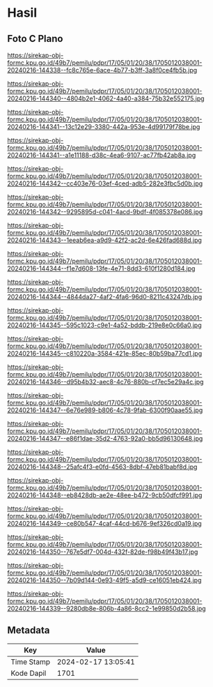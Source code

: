 # Hasil

## Foto C Plano

https://sirekap-obj-formc.kpu.go.id/49b7/pemilu/pdpr/17/05/01/20/38/1705012038001-20240216-144338--fc8c765e-6ace-4b77-b3ff-3a8f0ce4fb5b.jpg

https://sirekap-obj-formc.kpu.go.id/49b7/pemilu/pdpr/17/05/01/20/38/1705012038001-20240216-144340--4804b2e1-4062-4a40-a384-75b32e552175.jpg

https://sirekap-obj-formc.kpu.go.id/49b7/pemilu/pdpr/17/05/01/20/38/1705012038001-20240216-144341--13c12e29-3380-442a-953e-4d99179f78be.jpg

https://sirekap-obj-formc.kpu.go.id/49b7/pemilu/pdpr/17/05/01/20/38/1705012038001-20240216-144341--a1e11188-d38c-4ea6-9107-ac77fb42ab8a.jpg

https://sirekap-obj-formc.kpu.go.id/49b7/pemilu/pdpr/17/05/01/20/38/1705012038001-20240216-144342--cc403e76-03ef-4ced-adb5-282e3fbc5d0b.jpg

https://sirekap-obj-formc.kpu.go.id/49b7/pemilu/pdpr/17/05/01/20/38/1705012038001-20240216-144342--9295895d-c041-4acd-9bdf-4f085378e086.jpg

https://sirekap-obj-formc.kpu.go.id/49b7/pemilu/pdpr/17/05/01/20/38/1705012038001-20240216-144343--1eeab6ea-a9d9-42f2-ac2d-6e426fad688d.jpg

https://sirekap-obj-formc.kpu.go.id/49b7/pemilu/pdpr/17/05/01/20/38/1705012038001-20240216-144344--f1e7d608-13fe-4e71-8dd3-610f1280d184.jpg

https://sirekap-obj-formc.kpu.go.id/49b7/pemilu/pdpr/17/05/01/20/38/1705012038001-20240216-144344--4844da27-4af2-4fa6-96d0-8211c43247db.jpg

https://sirekap-obj-formc.kpu.go.id/49b7/pemilu/pdpr/17/05/01/20/38/1705012038001-20240216-144345--595c1023-c9e1-4a52-bddb-219e8e0c66a0.jpg

https://sirekap-obj-formc.kpu.go.id/49b7/pemilu/pdpr/17/05/01/20/38/1705012038001-20240216-144345--c810220a-3584-421e-85ec-80b59ba77cd1.jpg

https://sirekap-obj-formc.kpu.go.id/49b7/pemilu/pdpr/17/05/01/20/38/1705012038001-20240216-144346--d95b4b32-aec8-4c76-880b-cf7ec5e29a4c.jpg

https://sirekap-obj-formc.kpu.go.id/49b7/pemilu/pdpr/17/05/01/20/38/1705012038001-20240216-144347--6e76e989-b806-4c78-9fab-6300f90aae55.jpg

https://sirekap-obj-formc.kpu.go.id/49b7/pemilu/pdpr/17/05/01/20/38/1705012038001-20240216-144347--e86f1dae-35d2-4763-92a0-bb5d96130648.jpg

https://sirekap-obj-formc.kpu.go.id/49b7/pemilu/pdpr/17/05/01/20/38/1705012038001-20240216-144348--25afc4f3-e0fd-4563-8dbf-47eb81babf8d.jpg

https://sirekap-obj-formc.kpu.go.id/49b7/pemilu/pdpr/17/05/01/20/38/1705012038001-20240216-144348--eb8428db-ae2e-48ee-b472-9cb50dfcf991.jpg

https://sirekap-obj-formc.kpu.go.id/49b7/pemilu/pdpr/17/05/01/20/38/1705012038001-20240216-144349--ce80b547-4caf-44cd-b676-9ef326cd0a19.jpg

https://sirekap-obj-formc.kpu.go.id/49b7/pemilu/pdpr/17/05/01/20/38/1705012038001-20240216-144350--767e5df7-004d-432f-82de-f98b49f43b17.jpg

https://sirekap-obj-formc.kpu.go.id/49b7/pemilu/pdpr/17/05/01/20/38/1705012038001-20240216-144350--7b09d144-0e93-49f5-a5d9-ce16051eb424.jpg

https://sirekap-obj-formc.kpu.go.id/49b7/pemilu/pdpr/17/05/01/20/38/1705012038001-20240216-144339--9280db8e-806b-4a86-8cc2-1e99850d2b58.jpg


## Metadata

| Key        | Value               |
| ---------- | ------------------- |
| Time Stamp | 2024-02-17 13:05:41 |
| Kode Dapil | 1701                |




